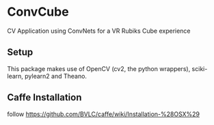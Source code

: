 # ConvCube
CV Application using ConvNets for a VR Rubiks Cube experience

## Setup
This package makes use of OpenCV (cv2, the python wrappers), sciki-learn, pylearn2 and Theano.

## Caffe Installation
follow https://github.com/BVLC/caffe/wiki/Installation-%28OSX%29



